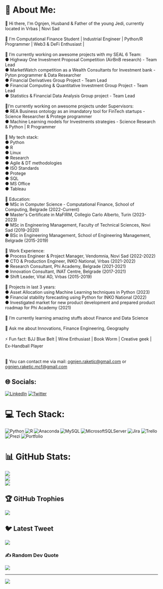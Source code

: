 # 💫 About Me:
💬 Hi there, I'm Ognjen, Husband & Father of the young Jedi, currently located in Vrbas | Novi Sad<br><br>💬 I'm Computational Finance Student | Industrial Engineer | Python/R Programmer | Web3 & DeFi Enthusiast |<br><br>🔭 I’m currently working on awesome projects with my SEAL 6 Team:<br>      ● Highway One Investment Proposal Competition (AirBnB research) - Team Lead<br>      ● MarketWatch competition as a Wealth Consultants for Investment bank - Pyton programmer & Data Researcher<br>      ● Financial Derivatives Group Project - Team Lead<br>      ● Financial Computing & Quantitative Investment Group Project - Team Lead<br>      ● Statistics & Financial Data Analysis Group project - Team Lead<br><br>🔭I’m currently working on awesome projects under Supervisors:<br>      ● REA Business ontology as an imandatory tool for FinTech startups - Science Researcher & Protege programmer<br>      ● Machine Learning models for Investments strategies - Science Research & Python | R Programmer<br><br>💬 My tech stack:<br>      ● Python<br>      ● R<br>      ● Linux<br>      ● Research<br>      ● Agile & DT methodologies<br>      ● ISO Standards<br>      ● Protege<br>      ● SQL<br>      ● MS Office<br>      ● Tableau<br><br>💬 Education:<br>     ● MSc in Computer Science - Computational Finance, School of Computing, Belgrade (2022-Current)<br>     ● Master's Certificate in MaFIRM, Collegio Carlo Alberto, Turin (2023-2023)<br>     ● MSc in Engineering Management, Faculty of Technical Sciences, Novi Sad (2019-2020)<br>     ● BSc in Engineering Management, School of Engineering Management, Belgrade (2015-2019)<br><br>💬 Work Experience:<br>     ● Process Engineer & Project Manager, Vendomnia, Novi Sad (2022-2022)<br>     ● CTO & Production Engineer, INKO National, Vrbas (2021-2022)<br>     ● Research Consultant, Phi Academy, Belgrade (2021-2021)<br>     ● Innovation Consultant, INAT Centre, Belgrade (2017-2021)<br>     ● Shift Leader, Vital AD, Vrbas (2015-2019)<br><br>🔭 Projects in last 3 years:<br>     ● Asset Allocation using Machine Learning techniques in Python (2023)<br>     ● Financial stability forecasting using Python for INKO National (2022)<br>     ● Investigated market for new product development and prepared product roadmap for Phi Academy (2021)<br><br>🌱 I’m currently learning amazing stuffs about Finance and Data Science<br><br>💬 Ask me about Innovations, Finance Engineering, Geography<br><br>⚡ Fun fact: BJJ Blue Belt | Wine Enthusiast | Book Worm | Creative geek | Ex-Handball Player<br><br><br>💬 You can contact me via mail: ognjen.raketic@gmail.com or ognjen.raketic.mcf@gmail.com<br>


## 🌐 Socials:
[![LinkedIn](https://img.shields.io/badge/LinkedIn-%230077B5.svg?logo=linkedin&logoColor=white)](https://linkedin.com/in/https://www.linkedin.com/in/ognjen-raketic/) [![Twitter](https://img.shields.io/badge/Twitter-%231DA1F2.svg?logo=Twitter&logoColor=white)](https://twitter.com/https://twitter.com/Ognjen_MCF) 

# 💻 Tech Stack:
![Python](https://img.shields.io/badge/python-3670A0?style=flat&logo=python&logoColor=ffdd54) ![R](https://img.shields.io/badge/r-%23276DC3.svg?style=flat&logo=r&logoColor=white) ![Anaconda](https://img.shields.io/badge/Anaconda-%2344A833.svg?style=flat&logo=anaconda&logoColor=white) ![MySQL](https://img.shields.io/badge/mysql-%2300f.svg?style=flat&logo=mysql&logoColor=white) ![MicrosoftSQLServer](https://img.shields.io/badge/Microsoft%20SQL%20Sever-CC2927?style=flat&logo=microsoft%20sql%20server&logoColor=white) ![Jira](https://img.shields.io/badge/jira-%230A0FFF.svg?style=flat&logo=jira&logoColor=white) ![Trello](https://img.shields.io/badge/Trello-%23026AA7.svg?style=flat&logo=Trello&logoColor=white) ![Prezi](https://img.shields.io/badge/Prezi-%23000000.svg?style=flat&logo=Prezi&logoColor=white) ![Portfolio](https://img.shields.io/badge/Portfolio-%23000000.svg?style=flat&logo=firefox&logoColor=#FF7139)
# 📊 GitHub Stats:
![](https://github-readme-stats.vercel.app/api?username=Raketic-Ognjen&theme=highcontrast&hide_border=false&include_all_commits=true&count_private=true)<br/>
![](https://github-readme-streak-stats.herokuapp.com/?user=Raketic-Ognjen&theme=highcontrast&hide_border=false)<br/>
![](https://github-readme-stats.vercel.app/api/top-langs/?username=Raketic-Ognjen&theme=highcontrast&hide_border=false&include_all_commits=true&count_private=true&layout=compact)

## 🏆 GitHub Trophies
![](https://github-profile-trophy.vercel.app/?username=Raketic-Ognjen&theme=gitdimmed&no-frame=false&no-bg=false&margin-w=4)

## 🐦 Latest Tweet
[![](https://gtce.itsvg.in/api?username=https://twitter.com/Ognjen_MCF)](https://github.com/VishwaGauravIn/github-twitter-card-embed)

### ✍️ Random Dev Quote
![](https://quotes-github-readme.vercel.app/api?type=horizontal&theme=gruvbox)

---
[![](https://visitcount.itsvg.in/api?id=Raketic-Ognjen&icon=6&color=2)](https://visitcount.itsvg.in)
